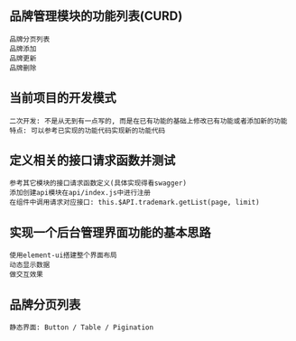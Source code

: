 ## 品牌管理模块的功能列表(CURD)
	品牌分页列表
	品牌添加
	品牌更新
	品牌删除

## 当前项目的开发模式
	二次开发: 不是从无到有一点写的, 而是在已有功能的基础上修改已有功能或者添加新的功能 
	特点: 可以参考已实现的功能代码实现新的功能代码


## 定义相关的接口请求函数并测试
	参考其它模块的接口请求函数定义(具体实现得看swagger)
	添加创建api模块在api/index.js中进行注册
	在组件中调用请求对应接口: this.$API.trademark.getList(page, limit)

## 实现一个后台管理界面功能的基本思路
	使用element-ui搭建整个界面布局
	动态显示数据
	做交互效果

## 品牌分页列表
	静态界面: Button / Table / Pigination